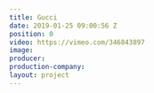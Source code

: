 ```yaml
---
title: Gucci
date: 2019-01-25 09:00:56 Z
position: 0
video: https://vimeo.com/346843897
image:
producer:
production-company:
layout: project
---
```


